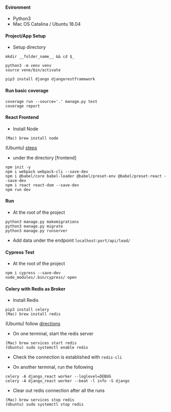 #### Evironment
- Python3
- Mac OS Catalina / Ubuntu 18.04

#### Project/App Setup
- Setup directory
```
mkdir __folder_name__ && cd $_

python3 -m venv venv
source vene/bin/activate

pip3 install django djangorestframework
```

#### Run basic coverage
```
coverage run --source='.' manage.py test
coverage report
```

#### React Frontend
- Install Node
```
(Mac) brew install node
```
(Ubuntu) [steps](https://www.digitalocean.com/community/tutorials/how-to-install-node-js-on-ubuntu-18-04)

- under the directory [frontend]
```
npm init -y
npm i webpack webpack-cli --save-dev
npm i @babel/core babel-loader @babel/preset-env @babel/preset-react --save-dev
npm i react react-dom --save-dev
npm run dev
```

#### Run
- At the root of the project
```
python3 manage.py makemigrations
python3 manage.py migrate
python3 manage.py runserver
```
- Add data under the endpoint ```localhost:port/api/lead/```

#### Cypress Test
- At the root of the project
```
npm i cypress --save-dev
node_modules/.bin/cypress/ open
```

#### Celery with Redis as Broker
- Install Redis
```
pip3 install celery
(Mac) brew install redis
```
(Ubuntu) follow [directions](https://www.digitalocean.com/community/tutorials/how-to-install-and-secure-redis-on-ubuntu-18-04)


- On one terminal, start the redis server
```
(Mac) brew services start redis
(Ubuntu) sudo systemctl enable redis
```
- Check the connection is established with ```redis-cli```

- On another terminal, run the following
```
celery -A django_react worker --loglevel=DEBUG
celery -A django_react worker --beat -l info -S django
```
- Clear out redis connection after all the runs
```
(Mac) brew services stop redis
(Ubuntu) sudo systemctl stop redis
```